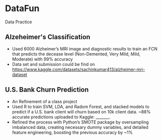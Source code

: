 # DataFun
Data Practice

## Alzeheimer's Classification
-	Used 6000 Alzheimer’s MRI image and diagnostic results to train an FCN that predicts the decease level (Non-Demented, Very Mild, Mild, Moderate) with 99% accuracy
- Data set and submission could be find on https://www.kaggle.com/datasets/sachinkumar413/alzheimer-mri-dataset

## U.S. Bank Churn Prediction
- An Refinement of a class project
- Used R to train SVM, LDA, and Radom Forest, and stacked models to predict if a U.S. bank client will churn based on 10k client data. ~88% accurate predictions uploaded to Kaggle: _______.
- Refined the process with Python’s SMOTE package by oversampling imbalanced data, creating necessary dummy variables, and detailed feature engineering, boosting the previous accuracy by ~1% 

